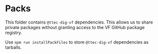 # Packs

This folder contains `@ttec-dig-vf` dependencies. This allows us to share private packages without granting access to the VF GitHub package registry.

Use `npm run installPackFiles` to store `@ttec-dig-vf` dependencies as tarballs.
